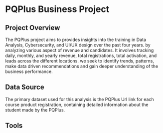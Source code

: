 # PQPlus Business Project

## Project Overview
The PQPlus project aims to provides insights into the training in Data Analysis, Cybersecurity, and UI/UX design over the past four years. by analyzing various aspect of revenue and candidates.
It involves tracking daily, monthly, and yearly revenue, total registrations, total activation, and leads across the different locations. we seek to identify trends, patterns, make data driven
recommendations and gain deeper understanding of the business performance.

## Data Source
The primary dataset used for this analysis is the PQPlus Url link for each course product registration, containing detailed information about the student made by the PQPlus.

## Tools 
